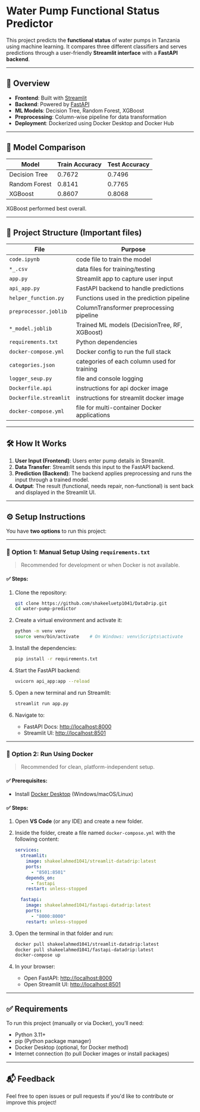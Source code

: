 # Water Pump Functional Status Predictor

This project predicts the **functional status** of water pumps in Tanzania using machine learning. It compares three different classifiers and serves predictions through a user-friendly **Streamlit interface** with a **FastAPI backend**.

---

## 🚀 Overview

- **Frontend**: Built with [Streamlit](https://streamlit.io/)
- **Backend**: Powered by [FastAPI](https://fastapi.tiangolo.com/)
- **ML Models**: Decision Tree, Random Forest, XGBoost
- **Preprocessing**: Column-wise pipeline for data transformation
- **Deployment**: Dockerized using Docker Desktop and Docker Hub

---

## 🧠 Model Comparison

| Model         | Train Accuracy | Test Accuracy |
|---------------|----------------|---------------|
| Decision Tree | 0.7672         | 0.7496        |
| Random Forest | 0.8141         | 0.7765        |
| XGBoost       | 0.8607         | 0.8068        |

XGBoost performed best overall.

---

## 📁 Project Structure (Important files)

| File                  | Purpose                                       |
|-----------------------|-----------------------------------------------|
| `code.ipynb`          | code file to train the model                  |
| `*_.csv`              | data files for training/testing               |
| `app.py`              | Streamlit app to capture user input           |
| `api_app.py`          | FastAPI backend to handle predictions         |
| `helper_function.py`  | Functions used in the prediction pipeline     |
| `preprocessor.joblib` | ColumnTransformer preprocessing pipeline      |
| `*_model.joblib`      | Trained ML models (DecisionTree, RF, XGBoost) |
| `requirements.txt`    | Python dependencies                           |
| `docker-compose.yml`  | Docker config to run the full stack           |
| `categories.json`     | categories of each column used for training   |
| `logger_seup.py`      | file and console logging| steup               |
| `Dockerfile.api`      | instructions for api docker image             |
| `Dockerfile.streamlit`| instructions for streamlit docker image       |
| `docker-compose.yml`  | file for multi-container Docker applications  |

---

## 🛠️ How It Works

1. **User Input (Frontend)**: Users enter pump details in Streamlit.
2. **Data Transfer**: Streamlit sends this input to the FastAPI backend.
3. **Prediction (Backend)**: The backend applies preprocessing and runs the input through a trained model.
4. **Output**: The result (functional, needs repair, non-functional) is sent back and displayed in the Streamlit UI.

---

## ⚙️ Setup Instructions

You have **two options** to run this project:

---

### 🔧 Option 1: Manual Setup Using `requirements.txt`

> Recommended for development or when Docker is not available.

#### ✅ Steps:

1. Clone the repository:
   ```bash
   git clone https://github.com/shakeeluetp1041/DataDrip.git
   cd water-pump-predictor
   ```

2. Create a virtual environment and activate it:
   ```bash
   python -m venv venv
   source venv/bin/activate    # On Windows: venv\Scripts\activate
   ```

3. Install the dependencies:
   ```bash
   pip install -r requirements.txt
   ```

4. Start the FastAPI backend:
   ```bash
   uvicorn api_app:app --reload
   ```

5. Open a new terminal and run Streamlit:
   ```bash
   streamlit run app.py
   ```

6. Navigate to:
   - FastAPI Docs: [http://localhost:8000](http://localhost:8000)
   - Streamlit UI: [http://localhost:8501](http://localhost:8501)

---

### 🐳 Option 2: Run Using Docker

> Recommended for clean, platform-independent setup.

#### ✅ Prerequisites:
- Install [Docker Desktop](https://www.docker.com/products/docker-desktop) (Windows/macOS/Linux)

#### ✅ Steps:

1. Open **VS Code** (or any IDE) and create a new folder.

2. Inside the folder, create a file named `docker-compose.yml` with the following content:

    ```yaml
    services:
      streamlit:
        image: shakeelahmed1041/streamlit-datadrip:latest
        ports:
          - "8501:8501"
        depends_on:
          - fastapi
        restart: unless-stopped

      fastapi:
        image: shakeelahmed1041/fastapi-datadrip:latest
        ports:
          - "8000:8000"
        restart: unless-stopped
    ```

3. Open the terminal in that folder and run:

    ```bash
    docker pull shakeelahmed1041/streamlit-datadrip:latest
    docker pull shakeelahmed1041/fastapi-datadrip:latest
    docker-compose up
    ```

4. In your browser:
   - Open FastAPI: [http://localhost:8000](http://localhost:8000)
   - Open Streamlit UI: [http://localhost:8501](http://localhost:8501)

---

## ✅ Requirements

To run this project (manually or via Docker), you’ll need:

- Python 3.11+
- pip (Python package manager)
- Docker Desktop (optional, for Docker method)
- Internet connection (to pull Docker images or install packages)

---

## 📬 Feedback

Feel free to open issues or pull requests if you'd like to contribute or improve this project!
